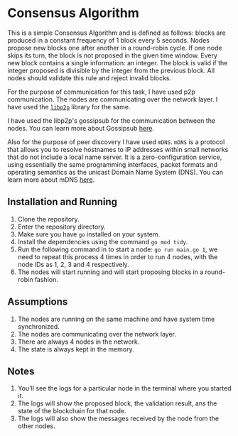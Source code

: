 # Consensus Algorithm
This is a simple Consensus Algorithm and is defined as follows: blocks are produced in a constant frequency of 1 block every 5 seconds. Nodes propose new blocks one after another in a round-robin cycle. If one node skips its turn, the block is not proposed in the given time window. Every new block contains a single information: an integer. The block is valid if the integer proposed is divisible by the integer from the previous block. All nodes should validate this rule and reject invalid blocks.

For the purpose of communication for this task, I have used p2p communication. The nodes are communicating over the network layer. I have used the [`libp2p`](https://docs.libp2p.io/) library for the same.

I have used the libp2p's gossipsub for the communication between the nodes.
You can learn more about Gossipsub [here](https://github.com/libp2p/specs/tree/master/pubsub/gossipsub).

Also for the purpose of peer discovery I have used `mDNS`. `mDNS` is a protocol that allows you to resolve hostnames to IP addresses within small networks that do not include a local name server. It is a zero-configuration service, using essentially the same programming interfaces, packet formats and operating semantics as the unicast Domain Name System (DNS). You can learn more about mDNS [here](https://en.wikipedia.org/wiki/Multicast_DNS).

## Installation and Running
1. Clone the repository.
2. Enter the repository directory.
3. Make sure you have `go` installed on your system.
4. Install the dependencies using the command `go mod tidy`.
5. Run the following command in to start a node: `go run main.go 1`, we need to repeat this process 4 times in order to run 4 nodes, with the node IDs as 1, 2, 3 and 4 respectively.
6. The nodes will start running and will start proposing blocks in a round-robin fashion.


## Assumptions
1. The nodes are running on the same machine and have system time synchronized.
2. The nodes are communicating over the network layer.
3. There are always 4 nodes in the network.
4. The state is always kept in the memory.

## Notes
1. You'll see the logs for a particular node in the terminal where you started it.
2. The logs will show the proposed block, the validation result, ans the state of 
the blockchain for that node.
3. The logs will also show the messages received by the node from the other nodes.